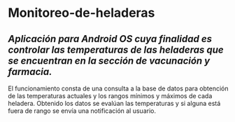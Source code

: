 # Monitoreo-de-heladeras

## *Aplicación para Android OS cuya finalidad es controlar las temperaturas de las heladeras que se encuentran en la sección de vacunación y farmacia.*

El funcionamiento consta de una consulta a la base de datos para obtención de las temperaturas actuales y los rangos mínimos y máximos de cada heladera. Obtenido los datos se evalúan las temperaturas y si alguna está fuera de rango se envía una notificación al usuario. 
